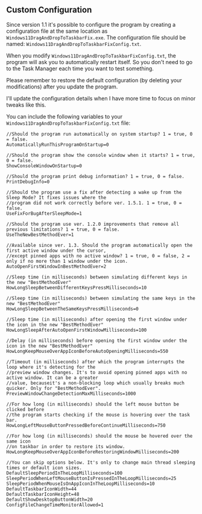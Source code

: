 ## **Custom Configuration**

Since version 1.1 it's possible to configure the program by creating a configuration file at the same location as `Windows11DragAndDropToTaskbarFix.exe`. The configuration file should be named: `Windows11DragAndDropToTaskbarFixConfig.txt`.

When you modify `Windows11DragAndDropToTaskbarFixConfig.txt`, the program will ask you to automatically restart itself. So you don't need to go to the Task Manager each time you want to test something.

Please remember to restore the default configuration (by deleting your modifications) after you update the program. 

I'll update the configuration details when I have more time to focus on minor tweaks like this.

You can include the following variables to your `Windows11DragAndDropToTaskbarFixConfig.txt` file:

```
//Should the program run automatically on system startup? 1 = true, 0 = false.
AutomaticallyRunThisProgramOnStartup=0

//Should the program show the console window when it starts? 1 = true, 0 = false.
ShowConsoleWindowOnStartup=0

//Should the program print debug information? 1 = true, 0 = false.
PrintDebugInfo=0

//Should the program use a fix after detecting a wake up from the Sleep Mode? It fixes issues where the
//program did not work correctly before ver. 1.5.1. 1 = true, 0 = false.
UseFixForBugAfterSleepMode=1

//Should the program use ver. 1.2.0 improvements that remove all previous limitations? 1 = true, 0 = false.
UseTheNewBestMethodEver=1

//Available since ver. 1.3. Should the program automatically open the first active window under the cursor,
//except pinned apps with no active window? 1 = true, 0 = false, 2 = only if no more than 1 window under the icon.
AutoOpenFirstWindowInBestMethodEver=2

//Sleep time (in milliseconds) between simulating different keys in the new "BestMethodEver"
HowLongSleepBetweenDifferentKeysPressMilliseconds=10

//Sleep time (in milliseconds) between simulating the same keys in the new "BestMethodEver" 
HowLongSleepBetweenTheSameKeysPressMilliseconds=0

//Sleep time (in milliseconds) after opening the first window under the icon in the new "BestMethodEver"
HowLongSleepAfterAutoOpenFirstWindowMilliseconds=100

//Delay (in milliseconds) before opening the first window under the icon in the new "BestMethodEver"
HowLongKeepMouseOverAppIconBeforeAutoOpeningMilliseconds=550

//Timeout (in milliseconds) after which the program interrupts the loop where it's detecting for the
//preview window changes. It's to avoid opening pinned apps with no active window. It can be a greater
//value, becauseit's a non-blocking loop which usually breaks much quicker. Only for "BestMethodEver".
PreviewWindowChangeDetectionMaxMilliseconds=1000

//For how long (in milliseconds) should the left mouse button be clicked before
//the program starts checking if the mouse is hovering over the task bar.
HowLongLeftMouseButtonPressedBeforeContinueMilliseconds=750

//For how long (in milliseconds) should the mouse be hovered over the same icon
//on taskbar in order to restore its window.
HowLongKeepMouseOverAppIconBeforeRestoringWindowMilliseconds=200

//You can skip options below. It's only to change main thread sleeping times or default icon sizes.
DefaultSleepPeriodInTheLoopMilliseconds=100
SleepPeriodWhenLeftMouseButtonIsPressedInTheLoopMilliseconds=25
SleepPeriodWhenMouseIsOnAppIconInTheLoopMilliseconds=10
DefaultTaskbarIconWidth=44
DefaultTaskbarIconHeight=48
DefaultShowDesktopButtonWidth=20
ConfigFileChangeTimeMonitorAllowed=1
```


